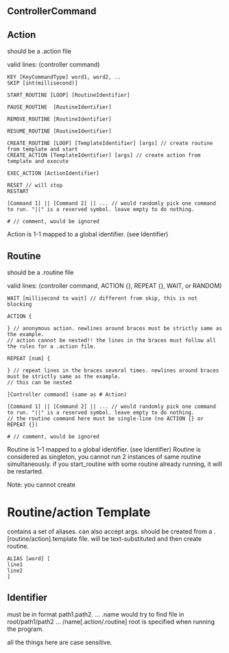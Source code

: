 ## ControllerCommand

## Action

should be a .action file

valid lines: (controller command)

	KEY [KeyCommandType] word1, word2, .. 
	SKIP [int(millisecond)]

	START_ROUTINE [LOOP] [RoutineIdentifier] 

	PAUSE_ROUTINE  [RoutineIdentifier] 

	REMOVE_ROUTINE [RoutineIdentifier] 

    RESUME_ROUTINE [RoutineIdentifier] 

	CREATE_ROUTINE [LOOP] [TemplateIdentifier] [args] // create routine from template and start
	CREATE_ACTION [TemplateIdentifier] [args] // create action from template and execute

    EXEC_ACTION [ActionIdentifier]

    RESET // will stop
    RESTART 

	[Command 1] || [Command 2] || ... // would randomly pick one command to run. "||" is a reserved symbol. leave empty to do nothing.

	# // comment, would be ignored

Action is 1-1 mapped to a global identifier. (see Identifier)


## Routine
should be a .routine file

valid lines: (controller command, ACTION {}, REPEAT {}, WAIT, or RANDOM)

	WAIT [millisecond to wait] // different from skip, this is not blocking

	ACTION {
	
	} // anonymous action. newlines around braces must be strictly same as the example.
	// action cannot be nested!! the lines in the braces must follow all the rules for a .action file. 

	REPEAT [num] {
	
	} // repeat lines in the braces several times. newlines around braces must be strictly same as the example.
	// this can be nested

	[Controller command] (same as # Action)

	[Command 1] || [Command 2] || ... // would randomly pick one command to run. "||" is a reserved symbol. leave empty to do nothing.
	// the routine command here must be single-line (no ACTION {} or REPEAT {})
	
	# // comment, would be ignored

Routine is 1-1 mapped to a global identifier. (see Identifier) 
Routine is considered as singleton, you cannot run 2 instances of same routine simultaneously.
if you start_routine with some routine already running, it will be restarted.
	

Note: you cannot create 
# Routine/action Template
contains a set of aliases. can also accept args. should be created from a .[routine/action].template file.
will be text-substituted and then create routine.
	
	ALIAS [word] [
	line1
	line2
	]



## Identifier
must be in format path1.path2. ... .name
would try to find file in root/path1/path2 ... /name[.action/.routine]
root is specified when running the program.

all the things here are case sensitive.